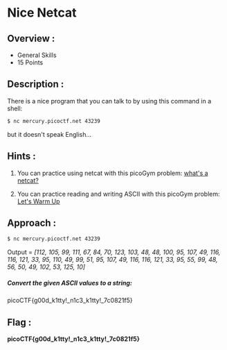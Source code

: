# Nice Netcat

## Overview :

* General Skills
* 15 Points

## Description :

There is a nice program that you can talk to by using this command in a shell: 
```bash
$ nc mercury.picoctf.net 43239
```

but it doesn't speak English...

## Hints :

1. You can practice using netcat with this picoGym problem: [what's a netcat?](https://play.picoctf.org/practice/challenge/34)

1. You can practice reading and writing ASCII with this picoGym problem: [Let's Warm Up](https://play.picoctf.org/practice/challenge/22) 

## Approach :

```bash
$ nc mercury.picoctf.net 43239
```
Output = *[112, 105, 99, 111, 67, 84, 70, 123, 103, 48, 48, 100, 95, 107, 49, 116, 116, 121, 33, 95, 110, 49, 99, 51, 95, 107, 49, 116, 116, 121, 33, 95, 55, 99, 48, 56, 50, 49, 102, 53, 125, 10]*


##### Convert the given ASCII values to a string:

picoCTF{g00d_k1tty!_n1c3_k1tty!_7c0821f5}

## Flag : 

**picoCTF{g00d_k1tty!_n1c3_k1tty!_7c0821f5}**
